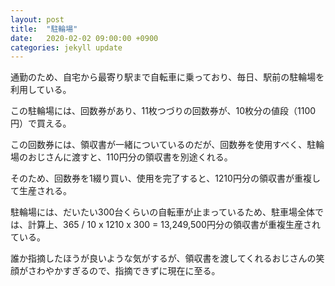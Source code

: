 ```yaml
---
layout: post
title:  "駐輪場"
date:   2020-02-02 09:00:00 +0900
categories: jekyll update
---
```

通勤のため、自宅から最寄り駅まで自転車に乗っており、毎日、駅前の駐輪場を利用している。

この駐輪場には、回数券があり、11枚つづりの回数券が、10枚分の値段（1100円）で買える。

この回数券には、領収書が一緒についているのだが、回数券を使用すべく、駐輪場のおじさんに渡すと、110円分の領収書を別途くれる。

そのため、回数券を1綴り買い、使用を完了すると、1210円分の領収書が重複して生産される。

駐輪場には、だいたい300台くらいの自転車が止まっているため、駐車場全体では、計算上、365 / 10 x 1210 x 300 = 13,249,500円分の領収書が重複生産されている。

誰か指摘したほうが良いような気がするが、領収書を渡してくれるおじさんの笑顔がさわやかすぎるので、指摘できずに現在に至る。

